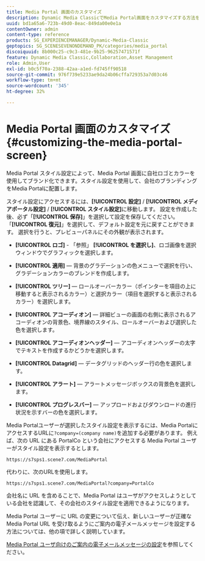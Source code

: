 ```yaml
---
title: Media Portal 画面のカスタマイズ
description: Dynamic Media ClassicでMedia Portal画面をカスタマイズする方法を説明します。
uuid: bd1a65a6-723b-49d0-8eac-849da00e0e1a
contentOwner: admin
content-type: reference
products: SG_EXPERIENCEMANAGER/Dynamic-Media-Classic
geptopics: SG_SCENESEVENONDEMAND_PK/categories/media_portal
discoiquuid: 8b000c25-c9c3-481e-9b25-96257471571f
feature: Dynamic Media Classic,Collaboration,Asset Management
role: Admin,User
exl-id: b0c5f70a-2388-42aa-a1ed-fd745ff90518
source-git-commit: 976f739e5233ae9da24b06cffa729353a7d03c46
workflow-type: tm+mt
source-wordcount: '345'
ht-degree: 32%

---
```


# Media Portal 画面のカスタマイズ{#customizing-the-media-portal-screen}

Media Portal スタイル設定によって、Media Portal 画面に自社ロゴとカラーを使用してブランド化できます。スタイル設定を使用して、会社のブランディングをMedia Portalに配置します。

スタイル設定にアクセスするには、**[!UICONTROL 設定]** / **[!UICONTROL メディアポータル設定]** / **[!UICONTROL スタイル設定]**&#x200B;に移動します。 設定を作成した後、必ず「**[!UICONTROL 保存]**」を選択して設定を保存してください。 「**[!UICONTROL 復元]**」を選択して、デフォルト設定を元に戻すことができます。 選択を行うと、プレビューパネルにその外観が表示されます。

* **[!UICONTROL ロゴ]**  - 「参照」 **[!UICONTROL を選択し]**、ロゴ画像を選択ウィンドウでグラフィックを選択します。

* **[!UICONTROL 適用]**  — 背景のグラデーションの色メニューで選択を行い、グラデーションカラーのブレンドを作成します。

* **[!UICONTROL ツリー]**  — ロールオーバーカラー（ポインターを項目の上に移動すると表示されるカラー）と選択カラー（項目を選択すると表示されるカラー）を選択します。

* **[!UICONTROL アコーディオン]**  — 詳細ビューの画面の右側に表示されるアコーディオンの背景色、境界線のスタイル、ロールオーバーおよび選択した色を選択します。

* **[!UICONTROL アコーディオンヘッダー]**  — アコーディオンヘッダーの太字でテキストを作成するかどうかを選択します。

* **[!UICONTROL Datagrid]**  — データグリッドのヘッダー行の色を選択します。

* **[!UICONTROL アラート]**  — アラートメッセージボックスの背景色を選択します。

* **[!UICONTROL プログレスバー]**  — アップロードおよびダウンロードの進行状況を示すバーの色を選択します。

Media Portalユーザーが選択したスタイル設定を表示するには、Media PortalにアクセスするURLに`?company=(company name)`を追加する必要があります。 例えば、次の URL にある PortalCo という会社にアクセスする Media Portal ユーザーがスタイル設定を表示するとします。

`https://s7sps1.scene7.com/MediaPortal`

代わりに、次のURLを使用します。

`https://s7sps1.scene7.com/MediaPortal?company=PortalCo`

会社名に URL を含めることで、Media Portal はユーザがアクセスしようとしている会社を認識して、その会社のスタイル設定を適用できるようになります。

Media Portal ユーザーに URL の変更について伝え、新しいユーザーが正確な Media Portal URL を受け取るようにご案内の電子メールメッセージを設定する方法については、他の項で詳しく説明しています。

[Media Portal ユーザ向けのご案内の電子メールメッセージの設定](adding-media-portal-users.md#setting_up_the_welcome_e_mail_message_for_media_portal_users)を参照してください。

